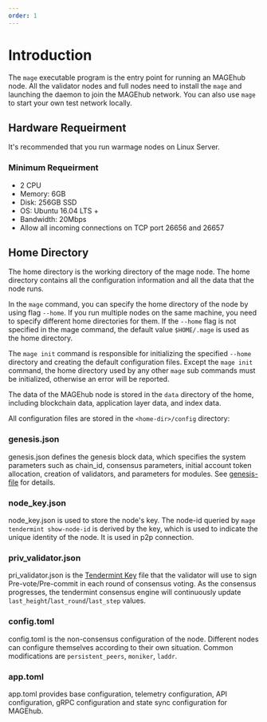 ```yaml
---
order: 1
---
```


# Introduction

The `mage` executable program is the entry point for running an MAGEhub node. All the validator nodes and full nodes need to install the `mage` and launching the daemon to join the MAGEhub network. You can also use `mage` to start your own test network locally.

## Hardware Requeirment

It's recommended that you run warmage nodes on Linux Server.

### Minimum Requeirment

- 2 CPU
- Memory: 6GB
- Disk: 256GB SSD
- OS: Ubuntu 16.04 LTS +
- Bandwidth: 20Mbps
- Allow all incoming connections on TCP port 26656 and 26657

## Home Directory

The home directory is the working directory of the mage node. The home directory contains all the configuration information and all the data that the node runs.

In the `mage` command, you can specify the home directory of the node by using flag `--home`. If you run multiple nodes on the same machine, you need to specify different home directories for them. If the `--home` flag is not specified in the mage command, the default value `$HOME/.mage` is used as the home directory.

The `mage init` command is responsible for initializing the specified `--home` directory and creating the default configuration files. Except the `mage init` command, the home directory used by any other `mage` sub commands must be initialized, otherwise an error will be reported.

The data of the MAGEhub node is stored in the `data` directory of the home, including blockchain data, application layer data, and index data.

All configuration files are stored in the `<home-dir>/config` directory:

### genesis.json

genesis.json defines the genesis block data, which specifies the system parameters such as chain_id, consensus parameters, initial account token allocation, creation of validators, and parameters for modules. See [genesis-file](../concepts/genesis-file.md) for details.

### node_key.json

node_key.json is used to store the node's key. The node-id queried by `mage tendermint show-node-id` is derived by the key, which is used to indicate the unique identity of the node. It is used in p2p connection.

### priv_validator.json

pri_validator.json is the [Tendermint Key](../concepts/validator-faq.md#tendermint-key) file that the validator will use to sign Pre-vote/Pre-commit in each round of consensus voting. As the consensus progresses, the tendermint consensus engine will continuously update `last_height`/`last_round`/`last_step` values.

### config.toml

config.toml is the non-consensus configuration of the node. Different nodes can configure themselves according to their own situation. Common modifications are `persistent_peers`, `moniker`, `laddr`.

### app.toml

app.toml provides base configuration, telemetry configuration, API configuration, gRPC configuration and state sync configuration for MAGEhub.
